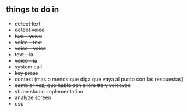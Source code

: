 ## things to do in 

* ~~detect text~~
* ~~detect voice~~
* ~~text - voice~~
* ~~voice - text~~
* ~~voice - voice~~
* ~~text - ia~~
* ~~voice - ia~~
* ~~system call~~
* ~~key press~~
* context (mas o menos que diga que vaya al punto con las respuestas)
* ~~cambiar voz, que hable con silero tts y voicevox~~
* vtube studio implementation
* analyze screen
* osu